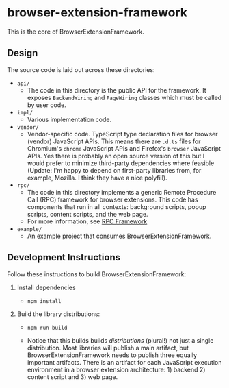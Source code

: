 # browser-extension-framework

This is the core of BrowserExtensionFramework.


## Design

The source code is laid out across these directories:

* `api/`
   * The code in this directory is the public API for the framework. It exposes `BackendWiring` and `PageWiring` classes
     which must be called by user code.
* `impl/`
   * Various implementation code.
* `vendor/`
   * Vendor-specific code. TypeScript type declaration files for browser (vendor) JavaScript APIs. This means there are `.d.ts` files for
     Chromium's `chrome` JavaScript APIs and Firefox's `browser` JavaScript APIs. Yes there is probably an open source
     version of this but I would prefer to minimize third-party dependencies where feasible (Update: I'm happy to depend
     on first-party libraries from, for example, Mozilla. I think they have a nice polyfill).
* `rpc/`
   * The code in this directory implements a generic Remote Procedure Call (RPC) framework for browser extensions. This
     code has components that run in all contexts: background scripts, popup scripts, content scripts, and the web
     page.
   * For more information, see [RPC Framework](#rpc-framework)
* `example/`
   * An example project that consumes BrowserExtensionFramework.


## Development Instructions

Follow these instructions to build BrowserExtensionFramework:

1. Install dependencies
    * ```shell
      npm install
      ```
2. Build the library distributions:
    * ```shell
      npm run build
      ```
    * Notice that this builds builds *distributions* (plural!) not just a single distribution. Most libraries will publish
      a main artifact, but BrowserExtensionFramework needs to publish three equally important artifacts. There is an artifact
      for each JavaScript execution environment in a browser extension architecture: 1) backend 2) content script and 3)
      web page. 
